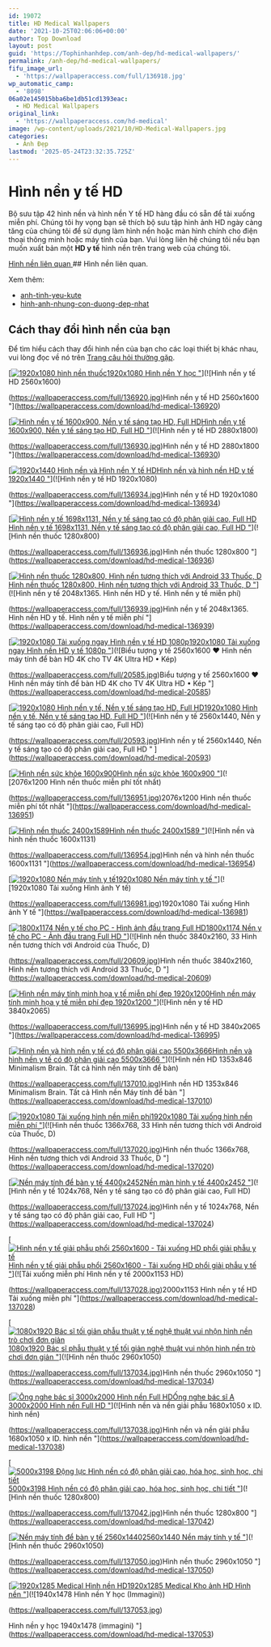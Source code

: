 ```yaml
---
id: 19072
title: HD Medical Wallpapers
date: '2021-10-25T02:06:06+00:00'
author: Top Download
layout: post
guid: 'https://Tophinhanhdep.com/anh-dep/hd-medical-wallpapers/'
permalink: /anh-dep/hd-medical-wallpapers/
fifu_image_url:
  - 'https://wallpaperaccess.com/full/136918.jpg'
wp_automatic_camp:
  - '8098'
06a02e145015bba6be1db51cd1393eac:
  - HD Medical Wallpapers
original_link:
  - 'https://wallpaperaccess.com/hd-medical'
image: /wp-content/uploads/2021/10/HD-Medical-Wallpapers.jpg
categories:
  - Ảnh Đẹp
lastmod: '2025-05-24T23:32:35.725Z'
---
```

# Hình nền y tế HD

Bộ sưu tập 42 hình nền và hình nền Y tế HD hàng đầu có sẵn để tải xuống miễn phí. Chúng tôi hy vọng bạn sẽ thích bộ sưu tập hình ảnh HD ngày càng tăng của chúng tôi để sử dụng làm hình nền hoặc màn hình chính cho điện thoại thông minh hoặc máy tính của bạn. Vui lòng liên hệ chúng tôi nếu bạn muốn xuất bản một **HD y tế** hình nền trên trang web của chúng tôi.

[Hình nền liên quan ](#related) ## Hình nền liên quan.

   
 Xem thêm:

   
- [anh-tinh-yeu-kute](https://tophinhanhdep.com/hinh-anh-de-thuong/anh-tinh-yeu-kute/)
- [hinh-anh-nhung-con-duong-dep-nhat](https://tophinhanhdep.com/hinh-nen-dep/hinh-anh-nhung-con-duong-dep-nhat/)

## Cách thay đổi hình nền của bạn

Để tìm hiểu cách thay đổi hình nền của bạn cho các loại thiết bị khác nhau, vui lòng đọc về nó trên [Trang câu hỏi thường gặp](https://tophinhanhdep.com/faq/).

  
[[![1920x1080 hình nền thuốc](https://wallpaperaccess.com/full/136918.jpg)1920x1080 Hình nền Y học "](https://wallpaperaccess.com/download/hd-medical-136918)](![Hình nền y tế HD 2560x1600)

(https://wallpaperaccess.com/full/136920.jpg)Hình nền y tế HD 2560x1600 "](https://wallpaperaccess.com/download/hd-medical-136920)

[[![Hình nền y tế 1600x900, Nền y tế sáng tạo HD, Full HD](https://wallpaperaccess.com/full/136926.jpg)Hình nền y tế 1600x900, Nền y tế sáng tạo HD, Full HD "](https://wallpaperaccess.com/download/hd-medical-136926)](![Hình nền y tế HD 2880x1800)

(https://wallpaperaccess.com/full/136930.jpg)Hình nền y tế HD 2880x1800 "](https://wallpaperaccess.com/download/hd-medical-136930)

[[![1920x1440 Hình nền và Hình nền Y tế HD](https://wallpaperaccess.com/full/136933.jpg)Hình nền và hình nền HD y tế 1920x1440 "](https://wallpaperaccess.com/download/hd-medical-136933)](![Hình nền y tế HD 1920x1080)

(https://wallpaperaccess.com/full/136934.jpg)Hình nền y tế HD 1920x1080 "](https://wallpaperaccess.com/download/hd-medical-136934)

[[![Hình nền y tế 1698x1131, Nền y tế sáng tạo có độ phân giải cao, Full HD](https://wallpaperaccess.com/full/136935.jpg)Hình nền y tế 1698x1131, Nền y tế sáng tạo có độ phân giải cao, Full HD "](https://wallpaperaccess.com/download/hd-medical-136935)](![Hình nền thuốc 1280x800)

(https://wallpaperaccess.com/full/136936.jpg)Hình nền thuốc 1280x800 "](https://wallpaperaccess.com/download/hd-medical-136936)

[[![Hình nền thuốc 1280x800, Hình nền tương thích với Android 33 Thuốc, D](https://wallpaperaccess.com/full/136937.jpg)Hình nền thuốc 1280x800, Hình nền tương thích với Android 33 Thuốc, D "](https://wallpaperaccess.com/download/hd-medical-136937)](![Hình nền y tế 2048x1365.  Hình nền HD y tế.  Hình nền y tế miễn phí)

(https://wallpaperaccess.com/full/136939.jpg)Hình nền y tế 2048x1365. Hình nền HD y tế. Hình nền y tế miễn phí "](https://wallpaperaccess.com/download/hd-medical-136939)

[[![1920x1080 Tải xuống ngay Hình nền y tế HD 1080p](https://wallpaperaccess.com/full/136940.jpg)1920x1080 Tải xuống ngay Hình nền HD y tế 1080p "](https://wallpaperaccess.com/download/hd-medical-136940)](![Biểu tượng y tế 2560x1600 ❤ Hình nền máy tính để bàn HD 4K cho TV 4K Ultra HD • Kép)

(https://wallpaperaccess.com/full/20585.jpg)Biểu tượng y tế 2560x1600 ❤ Hình nền máy tính để bàn HD 4K cho TV 4K Ultra HD • Kép "](https://wallpaperaccess.com/download/hd-medical-20585)

[[![1920x1080 Hình nền y tế, Nền y tế sáng tạo HD, Full HD](https://wallpaperaccess.com/full/136944.jpg)1920x1080 Hình nền y tế, Nền y tế sáng tạo HD, Full HD "](https://wallpaperaccess.com/download/hd-medical-136944)](![Hình nền y tế 2560x1440, Nền y tế sáng tạo có độ phân giải cao, Full HD)

(https://wallpaperaccess.com/full/20593.jpg)Hình nền y tế 2560x1440, Nền y tế sáng tạo có độ phân giải cao, Full HD " ](https://wallpaperaccess.com/download/hd-medical-20593)

[[![Hình nền sức khỏe 1600x900](https://wallpaperaccess.com/full/136949.jpg)Hình nền sức khỏe 1600x900 "](https://wallpaperaccess.com/download/hd-medical-136949)](![2076x1200 Hình nền thuốc miễn phí tốt nhất)

(https://wallpaperaccess.com/full/136951.jpg)2076x1200 Hình nền thuốc miễn phí tốt nhất "](https://wallpaperaccess.com/download/hd-medical-136951)

[[![Hình nền thuốc 2400x1589](https://wallpaperaccess.com/full/136953.jpg)Hình nền thuốc 2400x1589 "](https://wallpaperaccess.com/download/hd-medical-136953)](![Hình nền và hình nền thuốc 1600x1131)

(https://wallpaperaccess.com/full/136954.jpg)Hình nền và hình nền thuốc 1600x1131 "](https://wallpaperaccess.com/download/hd-medical-136954)

[[![1920x1080 Nền máy tính y tế](https://wallpaperaccess.com/full/136958.jpg)1920x1080 Nền máy tính y tế "](https://wallpaperaccess.com/download/hd-medical-136958)](![1920x1080 Tải xuống Hình ảnh Y tế)

(https://wallpaperaccess.com/full/136981.jpg)1920x1080 Tải xuống Hình ảnh Y tế "](https://wallpaperaccess.com/download/hd-medical-136981)

[[![1800x1174 Nền y tế cho PC - Hình ảnh đầu trang Full HD](https://wallpaperaccess.com/full/136983.gif)1800x1174 Nền y tế cho PC - Ảnh đầu trang Full HD "](https://wallpaperaccess.com/download/hd-medical-136983)](![Hình nền thuốc 3840x2160, 33 Hình nền tương thích với Android của Thuốc, D)

(https://wallpaperaccess.com/full/20609.jpg)Hình nền thuốc 3840x2160, Hình nền tương thích với Android 33 Thuốc, D "](https://wallpaperaccess.com/download/hd-medical-20609)

[[![Hình nền máy tính minh họa y tế miễn phí đẹp 1920x1200](https://wallpaperaccess.com/full/20596.jpg)Hình nền máy tính minh họa y tế miễn phí đẹp 1920x1200 "](https://wallpaperaccess.com/download/hd-medical-20596)](![Hình nền y tế HD 3840x2065)

(https://wallpaperaccess.com/full/136995.jpg)Hình nền y tế HD 3840x2065 "](https://wallpaperaccess.com/download/hd-medical-136995)

[[![Hình nền và hình nền y tế có độ phân giải cao 5500x3666](https://wallpaperaccess.com/full/137007.jpg)Hình nền và hình nền y tế có độ phân giải cao 5500x3666 "](https://wallpaperaccess.com/download/hd-medical-137007)](![Hình nền HD 1353x846 Minimalism Brain.  Tất cả hình nền máy tính để bàn)

(https://wallpaperaccess.com/full/137010.jpg)Hình nền HD 1353x846 Minimalism Brain. Tất cả Hình nền Máy tính để bàn "](https://wallpaperaccess.com/download/hd-medical-137010)

[[![1920x1080 Tải xuống hình nền miễn phí](https://wallpaperaccess.com/full/137015.jpg)1920x1080 Tải xuống hình nền miễn phí "](https://wallpaperaccess.com/download/hd-medical-137015)](![Hình nền thuốc 1366x768, 33 Hình nền tương thích với Android của Thuốc, D)

(https://wallpaperaccess.com/full/137020.jpg)Hình nền thuốc 1366x768, Hình nền tương thích với Android 33 Thuốc, D "](https://wallpaperaccess.com/download/hd-medical-137020)

[[![Nền máy tính để bàn y tế 4400x2452](https://wallpaperaccess.com/full/20601.jpg)Nền màn hình y tế 4400x2452 "](https://wallpaperaccess.com/download/hd-medical-20601)](![Hình nền y tế 1024x768, Nền y tế sáng tạo có độ phân giải cao, Full HD)

(https://wallpaperaccess.com/full/137024.jpg)Hình nền y tế 1024x768, Nền y tế sáng tạo có độ phân giải cao, Full HD "](https://wallpaperaccess.com/download/hd-medical-137024)

[[![Hình nền y tế giải phẫu phổi 2560x1600 - Tải xuống HD phổi giải phẫu y tế](https://wallpaperaccess.com/full/137026.jpg)Hình nền y tế giải phẫu phổi 2560x1600 - Tải xuống HD phổi giải phẫu y tế "](https://wallpaperaccess.com/download/hd-medical-137026)](![Tải xuống miễn phí Hình nền y tế 2000x1153 HD)

(https://wallpaperaccess.com/full/137028.jpg)2000x1153 Hình nền y tế HD Tải xuống miễn phí "](https://wallpaperaccess.com/download/hd-medical-137028)

[[![1080x1920 Bác sĩ tối giản phẫu thuật y tế nghệ thuật vui nhộn hình nền trò chơi đơn giản](https://wallpaperaccess.com/full/137031.jpg)1080x1920 Bác sĩ phẫu thuật y tế tối giản nghệ thuật vui nhộn hình nền trò chơi đơn giản "](https://wallpaperaccess.com/download/hd-medical-137031)](![Hình nền thuốc 2960x1050)

(https://wallpaperaccess.com/full/137034.jpg)Hình nền thuốc 2960x1050 "](https://wallpaperaccess.com/download/hd-medical-137034)

[[![Ống nghe bác sĩ 3000x2000 Hình nền Full HD](https://wallpaperaccess.com/full/137037.jpg)Ống nghe bác sĩ A 3000x2000 Hình nền Full HD "](https://wallpaperaccess.com/download/hd-medical-137037)](![Hình nền và nền giải phẫu 1680x1050 x ID.  hình nền)

(https://wallpaperaccess.com/full/137038.jpg)Hình nền và nền giải phẫu 1680x1050 x ID. hình nền "](https://wallpaperaccess.com/download/hd-medical-137038)

[[![5000x3198 Động lực Hình nền có độ phân giải cao, hóa học, sinh học, chi tiết](https://wallpaperaccess.com/full/137040.jpg)5000x3198 Hình nền có độ phân giải cao, hóa học, sinh học, chi tiết "](https://wallpaperaccess.com/download/hd-medical-137040)](![Hình nền thuốc 1280x800)

(https://wallpaperaccess.com/full/137042.jpg)Hình nền thuốc 1280x800 "](https://wallpaperaccess.com/download/hd-medical-137042)

[[![Nền máy tính để bàn y tế 2560x1440](https://wallpaperaccess.com/full/137043.jpg)2560x1440 Nền máy tính y tế "](https://wallpaperaccess.com/download/hd-medical-137043)](![Hình nền thuốc 2960x1050)

(https://wallpaperaccess.com/full/137050.jpg)Hình nền thuốc 2960x1050 "](https://wallpaperaccess.com/download/hd-medical-137050)

[[![1920x1285 Medical Hình nền HD](https://wallpaperaccess.com/full/137052.jpg)1920x1285 Medical Kho ảnh HD Hình nền "](https://wallpaperaccess.com/download/hd-medical-137052)](![1940x1478 Hình nền Y học (Immagini))

(https://wallpaperaccess.com/full/137053.jpg)

Hình nền y học 1940x1478 (immagini) "](https://wallpaperaccess.com/download/hd-medical-137053)
